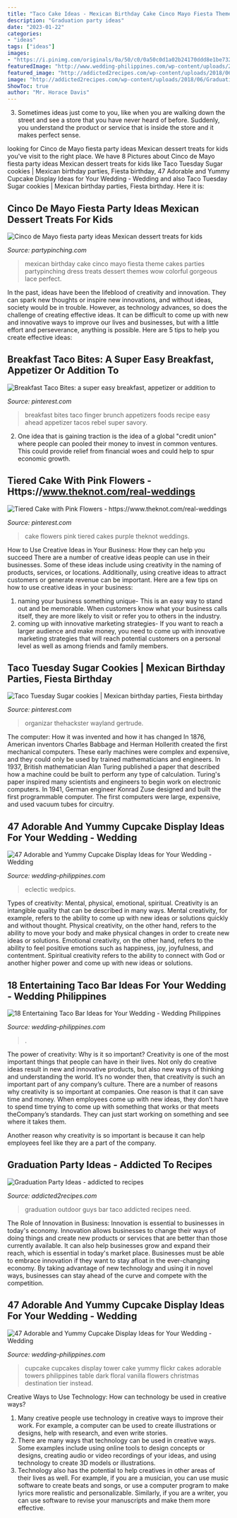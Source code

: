 ```yaml
---
title: "Taco Cake Ideas - Mexican Birthday Cake Cinco Mayo Fiesta Theme Cakes Parties Partypinching Dress Treats Dessert Themes Wow Colorful Gorgeous Lace Perfect"
description: "Graduation party ideas"
date: "2023-01-22"
categories:
- "ideas"
tags: ["ideas"]
images:
- "https://i.pinimg.com/originals/0a/50/c0/0a50c0d1a02b24170ddd8e1be732bc44.jpg"
featuredImage: "http://www.wedding-philippines.com/wp-content/uploads/2015/09/Wedding-Philippines-18-Entertaining-Taco-Bar-Buffet-Food-Ideas-for-Your-Wedding-1.jpg"
featured_image: "http://addicted2recipes.com/wp-content/uploads/2018/06/Graduation-Party-Ideas-2.jpg"
image: "http://addicted2recipes.com/wp-content/uploads/2018/06/Graduation-Party-Ideas-2.jpg"
ShowToc: true
author: "Mr. Horace Davis"
---
```



3. Sometimes ideas just come to you, like when you are walking down the street and see a store that you have never heard of before. Suddenly, you understand the product or service that is inside the store and it makes perfect sense.

	

		
looking for Cinco de Mayo fiesta party ideas Mexican dessert treats for kids you've visit to the right place. We have 8 Pictures about Cinco de Mayo fiesta party ideas Mexican dessert treats for kids like Taco Tuesday Sugar cookies | Mexican birthday parties, Fiesta birthday, 47 Adorable and Yummy Cupcake Display Ideas for Your Wedding - Wedding and also Taco Tuesday Sugar cookies | Mexican birthday parties, Fiesta birthday. Here it is:
		
    
## Cinco De Mayo Fiesta Party Ideas Mexican Dessert Treats For Kids

<img loading=lazy src="https://partypinching.com/wp-content/uploads/2016/11/mexican-2.jpg" onerror="this.onerror=null;this.src='https://tse4.mm.bing.net/th?id=OIP.uWWUydf2tBryaUo9nBGlMQHaJ4&amp;pid=15.1';" alt="Cinco de Mayo fiesta party ideas Mexican dessert treats for kids">

_Source: partypinching.com_

>mexican birthday cake cinco mayo fiesta theme cakes parties partypinching dress treats dessert themes wow colorful gorgeous lace perfect. 

	

In the past, ideas have been the lifeblood of creativity and innovation. They can spark new thoughts or inspire new innovations, and without ideas, society would be in trouble. However, as technology advances, so does the challenge of creating effective ideas. It can be difficult to come up with new and innovative ways to improve our lives and businesses, but with a little effort and perseverance, anything is possible. Here are 5 tips to help you create effective ideas: 
    
## Breakfast Taco Bites: A Super Easy Breakfast, Appetizer Or Addition To

<img loading=lazy src="https://i.pinimg.com/originals/cd/02/21/cd022155d8157541854c073242ad09c7.jpg" onerror="this.onerror=null;this.src='https://tse3.mm.bing.net/th?id=OIP.gR4P2iNtrIh3OBvIE_aRDgHaLH&amp;pid=15.1';" alt="Breakfast Taco Bites: a super easy breakfast, appetizer or addition to">

_Source: pinterest.com_

>breakfast bites taco finger brunch appetizers foods recipe easy ahead appetizer tacos rebel super savory. 

	

2. One idea that is gaining traction is the idea of a global "credit union" where people can pooled their money to invest in common ventures. This could provide relief from financial woes and could help to spur economic growth.

    
## Tiered Cake With Pink Flowers - Https://www.theknot.com/real-weddings

<img loading=lazy src="https://i.pinimg.com/originals/0a/50/c0/0a50c0d1a02b24170ddd8e1be732bc44.jpg" onerror="this.onerror=null;this.src='https://tse2.mm.bing.net/th?id=OIP.X7LgnQwaVgvWKINMW1kxzQHaLH&amp;pid=15.1';" alt="Tiered Cake with Pink Flowers - https://www.theknot.com/real-weddings">

_Source: pinterest.com_

>cake flowers pink tiered cakes purple theknot weddings. 

	

How to Use Creative Ideas in Your Business: How they can help you succeed
There are a number of creative ideas people can use in their businesses. Some of these ideas include using creativity in the naming of products, services, or locations. Additionally, using creative ideas to attract customers or generate revenue can be important. Here are a few tips on how to use creative ideas in your business: 
1. naming your business something unique- This is an easy way to stand out and be memorable. When customers know what your business calls itself, they are more likely to visit or refer you to others in the industry. 
2. coming up with innovative marketing strategies- If you want to reach a larger audience and make money, you need to come up with innovative marketing strategies that will reach potential customers on a personal level as well as among friends and family members. 

    
## Taco Tuesday Sugar Cookies | Mexican Birthday Parties, Fiesta Birthday

<img loading=lazy src="https://i.pinimg.com/originals/59/e0/95/59e0954f907477c3db94dada32e9cfa2.jpg" onerror="this.onerror=null;this.src='https://tse4.mm.bing.net/th?id=OIP.UeZJuRijrDwgcfIOTjS3AgHaJ4&amp;pid=15.1';" alt="Taco Tuesday Sugar cookies | Mexican birthday parties, Fiesta birthday">

_Source: pinterest.com_

>organizar thehackster wayland gertrude. 

	

The computer: How it was invented and how it has changed
In 1876, American inventors Charles Babbage and Herman Hollerith created the first mechanical computers. These early machines were complex and expensive, and they could only be used by trained mathematicians and engineers. In 1937, British mathematician Alan Turing published a paper that described how a machine could be built to perform any type of calculation. Turing's paper inspired many scientists and engineers to begin work on electronic computers. In 1941, German engineer Konrad Zuse designed and built the first programmable computer. The first computers were large, expensive, and used vacuum tubes for circuitry.

    
## 47 Adorable And Yummy Cupcake Display Ideas For Your Wedding - Wedding

<img loading=lazy src="http://www.wedding-philippines.com/wp-content/uploads/2015/09/Wedding-Philippines-47-Adorable-and-Yummy-Cupcake-Display-Ideas-for-Your-Wedding-Bar-Buffet-Food-29.jpg" onerror="this.onerror=null;this.src='https://tse1.mm.bing.net/th?id=OIP.sStVBsMnPF0CX1gEnakF8gHaLH&amp;pid=15.1';" alt="47 Adorable and Yummy Cupcake Display Ideas for Your Wedding - Wedding">

_Source: wedding-philippines.com_

>eclectic wedpics. 

	

Types of creativity: Mental, physical, emotional, spiritual.
Creativity is an intangible quality that can be described in many ways. Mental creativity, for example, refers to the ability to come up with new ideas or solutions quickly and without thought. Physical creativity, on the other hand, refers to the ability to move your body and make physical changes in order to create new ideas or solutions. Emotional creativity, on the other hand, refers to the ability to feel positive emotions such as happiness, joy, joyfulness, and contentment. Spiritual creativity refers to the ability to connect with God or another higher power and come up with new ideas or solutions.

    
## 18 Entertaining Taco Bar Ideas For Your Wedding - Wedding Philippines

<img loading=lazy src="http://www.wedding-philippines.com/wp-content/uploads/2015/09/Wedding-Philippines-18-Entertaining-Taco-Bar-Buffet-Food-Ideas-for-Your-Wedding-1.jpg" onerror="this.onerror=null;this.src='https://tse1.mm.bing.net/th?id=OIP.zQbWwEwTNfSsO1SiJcPzvgHaLH&amp;pid=15.1';" alt="18 Entertaining Taco Bar Ideas for Your Wedding - Wedding Philippines">

_Source: wedding-philippines.com_

>. 

	

The power of creativity: Why is it so important?
Creativity is one of the most important things that people can have in their lives. Not only do creative ideas result in new and innovative products, but also new ways of thinking and understanding the world. It’s no wonder then, that creativity is such an important part of any company’s culture.
There are a number of reasons why creativity is so important at companies. One reason is that it can save time and money. When employees come up with new ideas, they don’t have to spend time trying to come up with something that works or that meets theCompany’s standards. They can just start working on something and see where it takes them.

Another reason why creativity is so important is because it can help employees feel like they are a part of the company.

    
## Graduation Party Ideas - Addicted To Recipes

<img loading=lazy src="http://addicted2recipes.com/wp-content/uploads/2018/06/Graduation-Party-Ideas-2.jpg" onerror="this.onerror=null;this.src='https://tse1.mm.bing.net/th?id=OIP.1sj18FblAD9Z0UQnNSpF2wHaLH&amp;pid=15.1';" alt="Graduation Party Ideas - addicted to recipes">

_Source: addicted2recipes.com_

>graduation outdoor guys bar taco addicted recipes need. 

	

The Role of Innovation in Business:
Innovation is essential to businesses in today's economy. Innovation allows businesses to change their ways of doing things and create new products or services that are better than those currently available. It can also help businesses grow and expand their reach, which is essential in today's market place.
Businesses must be able to embrace innovation if they want to stay afloat in the ever-changing economy. By taking advantage of new technology and using it in novel ways, businesses can stay ahead of the curve and compete with the competition.

    
## 47 Adorable And Yummy Cupcake Display Ideas For Your Wedding - Wedding

<img loading=lazy src="http://www.wedding-philippines.com/wp-content/uploads/2015/09/Wedding-Philippines-47-Adorable-and-Yummy-Cupcake-Display-Ideas-for-Your-Wedding-Bar-Buffet-Food-12.jpg" onerror="this.onerror=null;this.src='https://tse3.mm.bing.net/th?id=OIP.hyyop-Od-iAwvq1sdyKHLgHaLG&amp;pid=15.1';" alt="47 Adorable and Yummy Cupcake Display Ideas for Your Wedding - Wedding">

_Source: wedding-philippines.com_

>cupcake cupcakes display tower cake yummy flickr cakes adorable towers philippines table dark floral vanilla flowers christmas destination tier instead. 

	

Creative Ways to Use Technology: How can technology be used in creative ways?
1. Many creative people use technology in creative ways to improve their work. For example, a computer can be used to create illustrations or designs, help with research, and even write stories.
2. There are many ways that technology can be used in creative ways. Some examples include using online tools to design concepts or designs, creating audio or video recordings of your ideas, and using technology to create 3D models or illustrations.
3. Technology also has the potential to help creatives in other areas of their lives as well. For example, if you are a musician, you can use music software to create beats and songs, or use a computer program to make lyrics more realistic and personalizable. Similarly, if you are a writer, you can use software to revise your manuscripts and make them more effective. 
